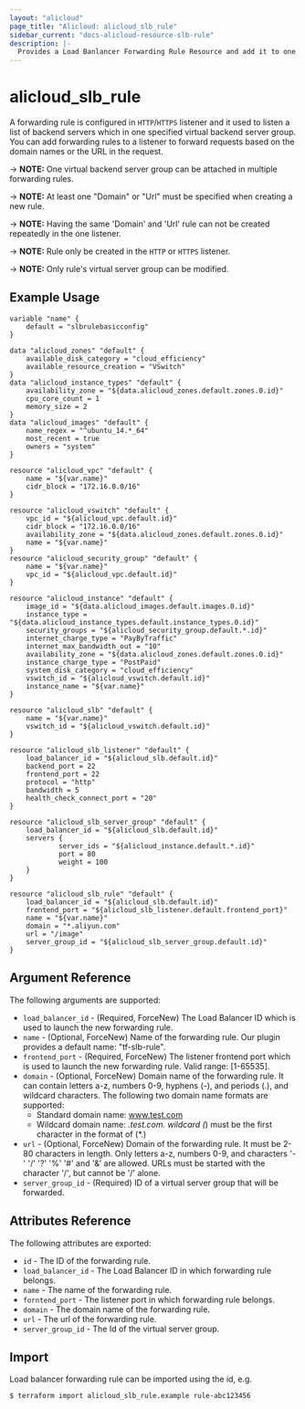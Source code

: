 ```yaml
---
layout: "alicloud"
page_title: "Alicloud: alicloud_slb_rule"
sidebar_current: "docs-alicloud-resource-slb-rule"
description: |-
  Provides a Load Banlancer Forwarding Rule Resource and add it to one Listener.
---
```


# alicloud\_slb\_rule

A forwarding rule is configured in `HTTP`/`HTTPS` listener and it used to listen a list of backend servers which in one specified virtual backend server group.
You can add forwarding rules to a listener to forward requests based on the domain names or the URL in the request.

-> **NOTE:** One virtual backend server group can be attached in multiple forwarding rules.

-> **NOTE:** At least one "Domain" or "Url" must be specified when creating a new rule.

-> **NOTE:** Having the same 'Domain' and 'Url' rule can not be created repeatedly in the one listener.

-> **NOTE:** Rule only be created in the `HTTP` or `HTTPS` listener.

-> **NOTE:** Only rule's virtual server group can be modified.

## Example Usage

```
variable "name" {
    default = "slbrulebasicconfig"
}

data "alicloud_zones" "default" {
    available_disk_category = "cloud_efficiency"
    available_resource_creation = "VSwitch"
}
data "alicloud_instance_types" "default" {
    availability_zone = "${data.alicloud_zones.default.zones.0.id}"
    cpu_core_count = 1
    memory_size = 2
}
data "alicloud_images" "default" {
    name_regex = "^ubuntu_14.*_64"
    most_recent = true
    owners = "system"
}

resource "alicloud_vpc" "default" {
    name = "${var.name}"
    cidr_block = "172.16.0.0/16"
}

resource "alicloud_vswitch" "default" {
    vpc_id = "${alicloud_vpc.default.id}"
    cidr_block = "172.16.0.0/16"
    availability_zone = "${data.alicloud_zones.default.zones.0.id}"
    name = "${var.name}"
}
resource "alicloud_security_group" "default" {
    name = "${var.name}"
    vpc_id = "${alicloud_vpc.default.id}"
}

resource "alicloud_instance" "default" {
    image_id = "${data.alicloud_images.default.images.0.id}"
    instance_type = "${data.alicloud_instance_types.default.instance_types.0.id}"
    security_groups = "${alicloud_security_group.default.*.id}"
    internet_charge_type = "PayByTraffic"
    internet_max_bandwidth_out = "10"
    availability_zone = "${data.alicloud_zones.default.zones.0.id}"
    instance_charge_type = "PostPaid"
    system_disk_category = "cloud_efficiency"
    vswitch_id = "${alicloud_vswitch.default.id}"
    instance_name = "${var.name}"
}

resource "alicloud_slb" "default" {
    name = "${var.name}"
    vswitch_id = "${alicloud_vswitch.default.id}"
}

resource "alicloud_slb_listener" "default" {
    load_balancer_id = "${alicloud_slb.default.id}"
    backend_port = 22
    frontend_port = 22
    protocol = "http"
    bandwidth = 5
    health_check_connect_port = "20"
}

resource "alicloud_slb_server_group" "default" {
    load_balancer_id = "${alicloud_slb.default.id}"
    servers {
            server_ids = "${alicloud_instance.default.*.id}"
            port = 80
            weight = 100
    }
}

resource "alicloud_slb_rule" "default" {
    load_balancer_id = "${alicloud_slb.default.id}"
    frontend_port = "${alicloud_slb_listener.default.frontend_port}"
    name = "${var.name}"
    domain = "*.aliyun.com"
    url = "/image"
    server_group_id = "${alicloud_slb_server_group.default.id}"
}
```

## Argument Reference

The following arguments are supported:

* `load_balancer_id` - (Required, ForceNew) The Load Balancer ID which is used to launch the new forwarding rule.
* `name` - (Optional, ForceNew) Name of the forwarding rule. Our plugin provides a default name: "tf-slb-rule".
* `frontend_port` - (Required, ForceNew) The listener frontend port which is used to launch the new forwarding rule. Valid range: [1-65535].
* `domain` - (Optional, ForceNew) Domain name of the forwarding rule. It can contain letters a-z, numbers 0-9, hyphens (-), and periods (.),
and wildcard characters. The following two domain name formats are supported:
   - Standard domain name: www.test.com
   - Wildcard domain name: *.test.com. wildcard (*) must be the first character in the format of (*.)
* `url` - (Optional, ForceNew) Domain of the forwarding rule. It must be 2-80 characters in length. Only letters a-z, numbers 0-9,
and characters '-' '/' '?' '%' '#' and '&' are allowed. URLs must be started with the character '/', but cannot be '/' alone.
* `server_group_id` - (Required) ID of a virtual server group that will be forwarded.


## Attributes Reference

The following attributes are exported:

* `id` - The ID of the forwarding rule.
* `load_balancer_id` - The Load Balancer ID in which forwarding rule belongs.
* `name` - The name of the forwarding rule.
* `forntend_port` - The listener port in which forwarding rule belongs.
* `domain` - The domain name of the forwarding rule.
* `url` - The url of the forwarding rule.
* `server_group_id` - The Id of the virtual server group.

## Import

Load balancer forwarding rule can be imported using the id, e.g.

```
$ terraform import alicloud_slb_rule.example rule-abc123456
```
